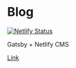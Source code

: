 # Blog

[![Netlify Status](https://api.netlify.com/api/v1/badges/c6854981-636e-45ba-9f57-923f717cb7bd/deploy-status)](https://app.netlify.com/sites/tonooo71/deploys)

Gatsby + Netlify CMS

[Link](https://tonooo71.netlify.com)
